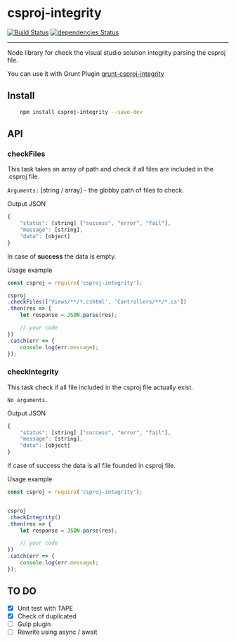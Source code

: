 # csproj-integrity  
[![Build Status](https://travis-ci.org/mantovanig/csproj-integrity.svg?branch=master)](https://travis-ci.org/mantovanig/csproj-integrity) [![dependencies Status](https://david-dm.org/mantovanig/csproj-integrity/status.svg)](https://david-dm.org/mantovanig/csproj-integrity)
___

Node library for check the visual studio solution integrity parsing the csproj file.

You can use it with Grunt Plugin [grunt-csproj-integrity](https://github.com/mantovanig/grunt-csproj-integrity)

## Install
```bash
    npm install csproj-integrity --save-dev
```

## API

### **checkFiles**
This task takes an array of path and check if all files are included in the .csproj file.

`Arguments:` [string / array] - the globby path of files to check.

Output JSON
```js
{
    "status": [string] ["success", "error", "fail"],
    "message": [string],
    "data": [object]
}
```

In case of **success** the data is empty.

Usage example
```js
const csproj = require('csproj-integrity');

csproj
.checkFiles(['Views/**/*.cshtml', 'Controllers/**/*.cs'])
.then(res => {
    let response = JSON.parse(res);

    // your code
})
.catch(err => {
    console.log(err.message);
});
```

### **checkIntegrity**
This task check if all file included in the csproj file actually exist.

`No arguments.`

Output JSON
```js
{
    "status": [string] ["success", "error", "fail"],
    "message": [string],
    "data": [object]
}
```

If case of success the data is all file founded in csproj file.

Usage example
```js
const csproj = require('csproj-integrity');


csproj
.checkIntegrity()
.then(res => {
    let response = JSON.parse(res);

    // your code
})
.catch(err => {
    console.log(err.message);
});
```

## TO DO
- [x] Unit test with TAPE
- [x] Check of duplicated
- [ ] Gulp plugin
- [ ] Rewrite using async / await
